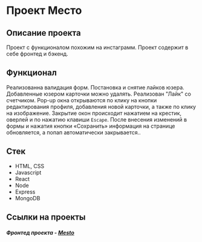 # Проект Место

## Описание проекта
Проект с функционалом похожим на инстаграмм.
Проект содержит в себе фронтед и бэкенд.

## Функционал

Реализованна валидация форм.
Постановка и снятие лайков юзера.
Добавленные юзером карточки можно удалять.
Реализован "Лайк" со счетчиком.
Pop-up окна открываются по клику на кнопки редактирования профиля, добавления новой карточки, а также по клику на изображение.
Закрытие окон происходит нажатием на крестик, оверлей и по нажатию клавиши `Escape`.
После внесения изменений в формы и нажатия кнопки «Сохранить» информация на странице обновляется, а попап автоматически закрывается..

## Стек

- HTML, CSS
- Javascript
- React
- Node
- Express
- MongoDB

## Ссылки на проекты

##### Фронтед проекта - [Mesto](https://glebzhmesto.nomoredomains.work/)

